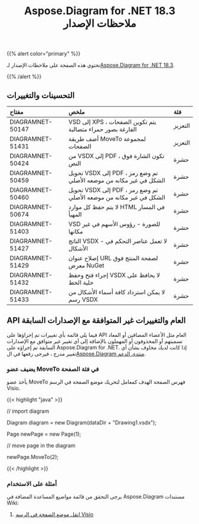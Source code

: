 ﻿---
title: Aspose.Diagram for .NET 18.3 ملاحظات الإصدار
type: docs
weight: 100
url: /ar/net/aspose-diagram-for-net-18-3-release-notes/
---
{{% alert color="primary" %}} 

 تحتوي هذه الصفحة على ملاحظات الإصدار لـ[Aspose.Diagram for .NET 18.3](https://www.nuget.org/packages/Aspose.Diagram/18.3.0).

{{% /alert %}} 
## **التحسينات والتغييرات**

|**مفتاح**|**ملخص**|**فئة**|
|:- |:- |:- |
|DIAGRAMNET-50147|VSD إلى XPS ، يتم تكوين الصفحات الفارغة بصور حمراء متصالبة|التعزيز|
|DIAGRAMNET-51431|أضف طريقة MoveTo لمجموعة الصفحات|التعزيز|
|DIAGRAMNET-50424  |من VSDX إلى PDF ، تكون الشارة فوق النص|حشرة|
|DIAGRAMNET-50459|تحويل VSDX إلى PDF ، تم وضع رمز الشكل في غير مكانه من موضعه الأصلي|حشرة|
|DIAGRAMNET-50460|تحويل VSDX إلى PDF ، تم وضع رمز الشكل في غير مكانه من موضعه الأصلي|حشرة|
|DIAGRAMNET-50674|لا يتم حفظ كل موارد HTML في المسار المهيأ|حشرة|
|DIAGRAMNET-51403|VSD للصورة - رؤوس الأسهم في غير مكانها|حشرة|
|DIAGRAMNET-51427|الناتج VSDX - لا تعمل عناصر التحكم في الأشكال|حشرة|
|DIAGRAMNET-51429|إصلاح عنوان URL لصفحة المنتج فوق معرض NuGet|حشرة|
|DIAGRAMNET-51432|إجراء فتح وحفظ VSDX لا يحافظ على خلية الخط|حشرة|
|DIAGRAMNET-51433|لا يمكن استرداد كافة أسماء الأشكال من رسم VSDX|حشرة|
## **API العام والتغييرات غير المتوافقة مع الإصدارات السابقة**
فيما يلي قائمة بأي تغييرات تم إجراؤها على API العام مثل الأعضاء المضافين أو المعاد تسميتهم أو المحذوفون أو المهملون بالإضافة إلى أي تغيير غير متوافق مع الإصدارات السابقة تم إجراؤه على Aspose.Diagram for .NET. إذا كانت لديك مخاوف بشأن أي تغيير مدرج ، فيرجى رفعها في ال[Aspose.Diagram منتدى الدعم](https://forum.aspose.com/c/diagram/17).
### **يضيف عضو MoveTo في فئة الصفحة**
يأخذ عضو MoveTo فهرس الصفحة الهدف كمعامل لتحريك موضع الصفحة في الرسم Visio.

{{< highlight "java" >}}

 // import diagram

Diagram diagram = new Diagram(dataDir + "Drawing1.vsdx");

Page newPage = new Page(1);

// move page in the diagram

newPage.MoveTo(2);

{{< /highlight >}}
### **أمثلة على الاستخدام**
يرجى التحقق من قائمة مواضيع المساعدة المضافة في Aspose.Diagram مستندات Wiki:

1. [انقل موضع الصفحة في الرسم Visio](https://docs.aspose.com/diagram/net/retrieve-get-copy-and-insert-a-page/#move-page-position-in-the-visio-drawing)
